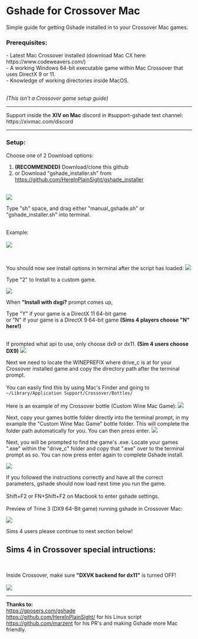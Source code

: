 # Gshade for Crossover Mac
Simple guide for getting Gshade installed in to your Crossover Mac games.

<h3>Prerequisites:</h3>
- Latest Mac Crossover installed (download Mac CX here: https://www.codeweavers.com/)<br>
- A working Windows 64-bit executable game within Mac Crossover that uses DirectX 9 or 11. <br>
- Knowledge of working directories inside MacOS.<br><br>

<i>(This isn't a Crossover game setup guide)</i><br>
<hr>
Support inside the <b>XIV on Mac</B> discord in #support-gshade text channel: https://xivmac.com/discord
<hr>

<h3>Setup:</h3>

Choose one of 2 Download options:<br>
1)  <b>(RECOMMENDED)</b> Download/clone this github<br>
2)  or Download "gshade_installer.sh" from https://github.com/HereInPlainSight/gshade_installer<br><br>


<img src="/gh images/first.png"></a> </p>

Type "sh" space, and drag either "manual_gshade.sh" or "gshade_installer.sh" into terminal. <br><br>

Example:<br><br>
<img src="/gh images/kik.gif"></a> </p><br>


You should now see install options in terminal after the script has loaded:
<img src="/gh images/install1.png"></a> </p>


Type "2" to Install to a custom game.<br>

<img src="/gh images/customgame.png"></a> </p>

When <b>"Install with dxgi?</b> prompt comes up,<br>

Type "Y" if your game is a DirectX 11 64-bit game <br>
or "N" if your game is a DirectX 9 64-bit game <b>(Sims 4 players choose "N" here!)</b><br><br>

If prompted what api to use, only choose dx9 or dx11. <b>(Sim 4 users choose DX9)</b>
<img src="/gh images/dx.png"></a> </p>

Next we need to locate the WINEPREFIX where drive_c is at for your Crossover installed game and copy the directory path after the terminal prompt.<br><br>
You can easily find this by using Mac's Finder and going to ```~/Library/Application Support/Crossover/Bottles/```<br><br>
Here is an example of my Crossover bottle (Custom Wine Mac Game):
<img src="/gh images/drivec.png"></a> </p>


Next, copy your games bottle folder directly into the terminal prompt, in my example the "Custom Wine Mac Game" bottle folder. This will complete the folder path automatically for you. You can then press enter.
<img src="/gh images/drivecpath.png"></a> </p>


Next, you will be prompted to find the game's .exe. Locate your games ".exe" within the "drive_c" folder and copy that ".exe" over to the terminal prompt as so. You can now press enter again to complete Gshade install.

<img src="/gh images/exe.png"></a> </p>


If you followed the instructions correctly and have all the correct parameters, gshade should now load next time you run the game.<br><br>
Shift+F2 or FN+Shift+F2 on Macbook to enter gshade settings.<br><br>
Preview of Trine 3 (DX9 64-Bit game) running gshade in Crossover Mac: 

<img src="/gh images/trine2.png"></a> </p>

Sims 4 users please continue to next section below!

<h2>Sims 4 in Crossover special intructions:</h2><br>

Inside Crossover, make sure <b>"DXVK backend for dx11"</b> is turned OFF!<br><br>
<img src="/gh images/sims4.png"></a> </p>

<hr>

<b>Thanks to:</b><br> 
https://gposers.com/gshade <br>
https://github.com/HereInPlainSight/ for his Linux script<br>
https://github.com/marzent for his PR's and making Gshade more Mac friendly.
